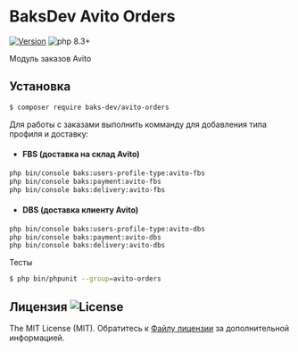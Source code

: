# BaksDev Avito Orders

[![Version](https://img.shields.io/badge/version-7.1.0-blue)](https://github.com/baks-dev/avito-orders/releases)
![php 8.3+](https://img.shields.io/badge/php-min%208.3-red.svg)

Модуль заказов Avito

## Установка

``` bash
$ composer require baks-dev/avito-orders
```

Для работы с заказами выполнить комманду для добавления типа профиля и доставку:

* #### FBS (доставка на склад Avito)

``` bash
php bin/console baks:users-profile-type:avito-fbs
php bin/console baks:payment:avito-fbs
php bin/console baks:delivery:avito-fbs
```

* #### DBS (доставка клиенту Avito)

``` bash
php bin/console baks:users-profile-type:avito-dbs
php bin/console baks:payment:avito-dbs
php bin/console baks:delivery:avito-dbs
```

Тесты

``` bash
$ php bin/phpunit --group=avito-orders
```

## Лицензия ![License](https://img.shields.io/badge/MIT-green)

The MIT License (MIT). Обратитесь к [Файлу лицензии](LICENSE.md) за дополнительной информацией.
